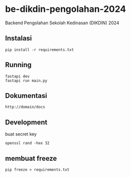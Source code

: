 # be-dikdin-pengolahan-2024

Backend Pengolahan Sekolah Kedinasan (DIKDIN) 2024

## Instalasi

```
pip install -r requirements.txt
```

## Running
```
fastapi dev
fastapi run main.py
```

## Dokumentasi

```
http://domain/docs
```

## Development
buat secret key
```
openssl rand -hex 32

```


## membuat freeze

```
pip freeze > requirements.txt
```